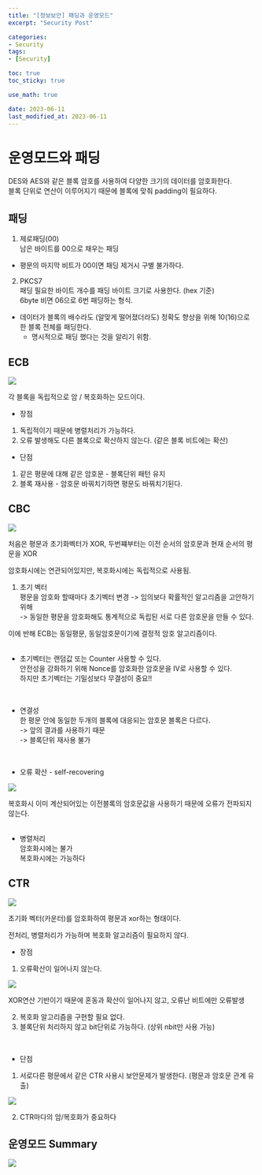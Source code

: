 ```yaml
---
title: "[정보보안] 패딩과 운영모드"
excerpt: "Security Post"

categories:
- Security
tags:
- [Security]

toc: true
toc_sticky: true

use_math: true

date: 2023-06-11
last_modified_at: 2023-06-11
---
```

# 운영모드와 패딩
DES와 AES와 같은 블록 암호를 사용하여 다양한 크기의 데이터를 암호화한다.  
블록 단위로 연산이 이루어지기 때문에 블록에 맞춰 padding이 필요하다.  

## 패딩
1. 제로패딩(00)  
남은 바이트를 00으로 채우는 패딩  

- 평문의 마지막 비트가 00이면 패딩 제거시 구별 불가하다.

2. PKCS7  
패딩 필요한 바이트 개수를 패딩 바이트 크기로 사용한다. (hex 기준)  
6byte 비면 06으로 6번 패딩하는 형식.  

- 데이터가 블록의 배수라도 (알맞게 떨어졌더라도) 정확도 향상을 위해 10(16)으로 한 블록 전체를 패딩한다.  
    - 명시적으로 패딩 했다는 것을 알리기 위함. 

## ECB
<img src="https://github.com/ssoxong/ssoxong.github.io/assets/112956015/6b76ca3e-dd78-4d6c-9676-c9bb3d04cba9" max-width="70%" max-height="70%">

각 블록을 독립적으로 암 / 복호화하는 모드이다. 

- 장점  
1. 독립적이기 때문에 병렬처리가 가능하다.
2. 오류 발생해도 다른 블록으로 확산하지 않는다. (같은 블록 비트에는 확산)

- 단점
1. 같은 평문에 대해 같은 암호문 - 블록단위 패턴 유지
2. 블록 재사용 - 암호문 바꿔치기하면 평문도 바꿔치기된다.  

## CBC
<img src="https://github.com/ssoxong/ssoxong.github.io/assets/112956015/c091bcef-b61d-49f2-8a7a-f3f44580f08a" max-width="70%" max-height="70%">

처음은 평문과 초기화벡터가 XOR, 두번쨰부터는 이전 순서의 암호문과 현재 순서의 평문을 XOR  

암호화시에는 연관되어있지만, 복호화시에는 독립적으로 사용됨.  

1. 초기 벡터  
평문을 암호화 할때마다 초기벡터 변경 -> 임의보다 확률적인 알고리즘을 고안하기 위해  
-> 동일한 평문을 암호화해도 통계적으로 독립된 서로 다른 암호문을 만들 수 있다.  

이에 반해 ECB는 동일평문, 동일암호문이기에 결정적 암호 알고리즘이다.  
<br>


- 초기벡터는 랜덤값 또는 Counter 사용할 수 있다.  
안전성을 강화하기 위해 Nonce를 암호화한 암호문을 IV로 사용할 수 있다.  
하지만 초기벡터는 기밀성보다 무결성이 중요!!
<br>


- 연결성  
한 평문 안에 동일한 두개의 블록에 대응되는 암호문 블록은 다르다.  
-> 앞의 결과를 사용하기 때문  
-> 블록단위 재사용 불가  
<br>


- 오류 확산 - self-recovering  
<img src="https://github.com/ssoxong/ssoxong.github.io/assets/112956015/2f195495-176a-4815-9e53-ea62bd699d6d" max-width="70%" max-height="70%">

복호화시 이미 계산되어있는 이전블록의 암호문값을 사용하기 때문에 오류가 전파되지 않는다.  
<br>

- 병렬처리  
암호화시에는 불가  
복호화시에는 가능하다  

## CTR
<img src="https://github.com/ssoxong/ssoxong.github.io/assets/112956015/df9b12a8-49a2-48b3-bb02-3b1a12df3e1f" max-width="70%" max-height="70%">

초기화 벡터(카운터)를 암호화하여 평문과 xor하는 형태이다.  

전처리, 병렬처리가 가능하며 복호화 알고리즘이 필요하지 않다.
<br>

- 장점  
1. 오류확산이 일어나지 않는다.  
<img src="https://github.com/ssoxong/ssoxong.github.io/assets/112956015/5d604e13-f596-43bb-9955-c8a8e98b2a4d" max-width="70%" max-height="70%">

XOR연산 기반이기 때문에 혼동과 확산이 일어나지 않고, 오류난 비트에만 오류발생  

2. 복호화 알고리즘을 구현할 필요 없다.
3. 블록단위 처리하지 않고 bit단위로 가능하다. (상위 nbit만 사용 가능)

<br>


- 단점  
1. 서로다른 평문에서 같은 CTR 사용시 보안문제가 발생한다. (평문과 암호문 관계 유출)  

<img src="https://github.com/ssoxong/ssoxong.github.io/assets/112956015/5647e597-6e98-4a8d-921e-83c2060eff3b" max-width="70%" max-height="70%">

2. CTR마다의 암/복호화가 중요하다

## 운영모드 Summary

<img src="https://github.com/ssoxong/ssoxong.github.io/assets/112956015/ee4b8846-0d8b-46c1-ba81-a75ddb5ddbb8" max-width="70%" max-height="70%">